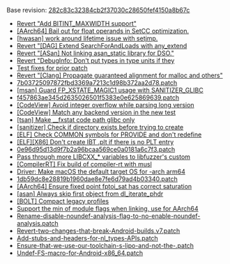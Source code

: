 Base revision: [282c83c32384cb2f37030c28650fef4150a8b67c](https://github.com/llvm/llvm-project/commits/282c83c32384cb2f37030c28650fef4150a8b67c)

- [Revert "Add BITINT_MAXWIDTH support"](https://android.googlesource.com/toolchain/llvm_android/+/a749dcdc2e447a652ffd25b3a299c67b36423ace/patches/cherry/fad7e491a0770ac4336934030ac67d77e7af5520.patch)
- [[AArch64] Bail out for float operands in SetCC optimization.](https://android.googlesource.com/toolchain/llvm_android/+/a749dcdc2e447a652ffd25b3a299c67b36423ace/patches/cherry/23091f7d504afde4bba3fc885718a1633746e063.patch)
- [[hwasan] work around lifetime issue with setjmp.](https://android.googlesource.com/toolchain/llvm_android/+/a749dcdc2e447a652ffd25b3a299c67b36423ace/patches/cherry/aefb2e134dd715c2c48a7b826d2d56db51ce63ac.patch)
- [Revert "[DAG] Extend SearchForAndLoads with any_extend](https://android.googlesource.com/toolchain/llvm_android/+/a749dcdc2e447a652ffd25b3a299c67b36423ace/patches/cherry/c89cfbd4ddfa4e01fea1eb87aba9cdcd0e31d3a8.patch)
- [Revert "[ASan] Not linking asan_static library for DSO."](https://android.googlesource.com/toolchain/llvm_android/+/a749dcdc2e447a652ffd25b3a299c67b36423ace/patches/cherry/d7dd7ad827a0a78314f3c9b55f4778a6059840f3.patch)
- [Revert "DebugInfo: Don't put types in type units if they](https://android.googlesource.com/toolchain/llvm_android/+/a749dcdc2e447a652ffd25b3a299c67b36423ace/patches/cherry/f69f23396d32c95dacf3765bc63af02b23ccff3e.patch)
- [Test fixes for prior patch](https://android.googlesource.com/toolchain/llvm_android/+/a749dcdc2e447a652ffd25b3a299c67b36423ace/patches/cherry/b6e048c6e516df5abc4be323349b5f7d15c08ede.patch)
- [Revert "[Clang] Propagate guaranteed alignment for malloc and others"](https://android.googlesource.com/toolchain/llvm_android/+/a749dcdc2e447a652ffd25b3a299c67b36423ace/patches/cherry/9545976ff160e19805a84a06a7e59d446f9994d9_v1.patch)
- [7b03725097872fbd3369a7213c1d98b372aa2d78.patch](https://android.googlesource.com/toolchain/llvm_android/+/a749dcdc2e447a652ffd25b3a299c67b36423ace/patches/cherry/7b03725097872fbd3369a7213c1d98b372aa2d78.patch)
- [[msan] Guard FP_XSTATE_MAGIC1 usage with SANITIZER_GLIBC](https://android.googlesource.com/toolchain/llvm_android/+/a749dcdc2e447a652ffd25b3a299c67b36423ace/patches/cherry/9d1857f69f4ef00d9fd1b21660c20e00b993d06f.patch)
- [f457863ae345d2635026501f5383e0e625869639.patch](https://android.googlesource.com/toolchain/llvm_android/+/a749dcdc2e447a652ffd25b3a299c67b36423ace/patches/cherry/f457863ae345d2635026501f5383e0e625869639.patch)
- [[CodeView] Avoid integer overflow while parsing long version](https://android.googlesource.com/toolchain/llvm_android/+/a749dcdc2e447a652ffd25b3a299c67b36423ace/patches/cherry/64037afe014e241e1c642952a703b6031d17d5a5.patch)
- [[CodeView] Match any backend version in the new test](https://android.googlesource.com/toolchain/llvm_android/+/a749dcdc2e447a652ffd25b3a299c67b36423ace/patches/cherry/82241148917b5beac5a6c6f47ab73b77eecc4a54.patch)
- [[tsan] Make __fxstat code path glibc only](https://android.googlesource.com/toolchain/llvm_android/+/a749dcdc2e447a652ffd25b3a299c67b36423ace/patches/cherry/da2a16f702efe3307d407d5c6db6c8c18ef6bd9b.patch)
- [[sanitizer] Check if directory exists before trying to create](https://android.googlesource.com/toolchain/llvm_android/+/a749dcdc2e447a652ffd25b3a299c67b36423ace/patches/cherry/634da7a1c61ee8c173e90a841eb1f4ea03caa20b.patch)
- [[ELF] Check COMMON symbols for PROVIDE and don't redefine](https://android.googlesource.com/toolchain/llvm_android/+/a749dcdc2e447a652ffd25b3a299c67b36423ace/patches/cherry/fc0aa8424ca98da29a9c7aa15b4427d47504ba87.patch)
- [[ELF][X86] Don't create IBT .plt if there is no PLT entry](https://android.googlesource.com/toolchain/llvm_android/+/a749dcdc2e447a652ffd25b3a299c67b36423ace/patches/cherry/9d7001eba9c4cb311e03cd8cdc231f9e579f2d0f.patch)
- [0e96d95d13d9f7b2a96bcaa569ce0a0181a6c7f3.patch](https://android.googlesource.com/toolchain/llvm_android/+/a749dcdc2e447a652ffd25b3a299c67b36423ace/patches/cherry/0e96d95d13d9f7b2a96bcaa569ce0a0181a6c7f3.patch)
- [Pass through more LIBCXX_* variables  to libfuzzer's custom](https://android.googlesource.com/toolchain/llvm_android/+/a749dcdc2e447a652ffd25b3a299c67b36423ace/patches/cherry/bcc65fb491ca6e83e1ea300f4462a2f56d0b5937.patch)
- [[CompilerRT] Fix build of compiler-rt with musl](https://android.googlesource.com/toolchain/llvm_android/+/a749dcdc2e447a652ffd25b3a299c67b36423ace/patches/cherry/e75f1d3c07edaa223ac1a945af534eaec0c7aa66.patch)
- [Driver: Make macOS the default target OS for -arch arm64](https://android.googlesource.com/toolchain/llvm_android/+/a749dcdc2e447a652ffd25b3a299c67b36423ace/patches/cherry/37e7cf7f1c6920d33a4a5dd3f0a415a61dd24731.patch)
- [1db59dc8e28819b1960dae8e7fe6d79ad4b03340.patch](https://android.googlesource.com/toolchain/llvm_android/+/a749dcdc2e447a652ffd25b3a299c67b36423ace/patches/cherry/1db59dc8e28819b1960dae8e7fe6d79ad4b03340.patch)
- [[AArch64] Ensure fixed point fptoi_sat has correct saturation](https://android.googlesource.com/toolchain/llvm_android/+/a749dcdc2e447a652ffd25b3a299c67b36423ace/patches/cherry/60f57b36587c99175cb380406e2502a592a0c400.patch)
- [[asan] Always skip first object from dl_iterate_phdr](https://android.googlesource.com/toolchain/llvm_android/+/a749dcdc2e447a652ffd25b3a299c67b36423ace/patches/cherry/795b07f5498c7e5783237418f34d7ea69e801f87.patch)
- [[BOLT] Compact legacy profiles](https://android.googlesource.com/toolchain/llvm_android/+/a749dcdc2e447a652ffd25b3a299c67b36423ace/patches/cherry/7d7771f34d14e0108adf02a6fd0b33943afae3da.patch)
- [Support the min of module flags when linking, use for AArch64](https://android.googlesource.com/toolchain/llvm_android/+/a749dcdc2e447a652ffd25b3a299c67b36423ace/patches/cherry/b0343a38a5910e980bb031e4014655d77cd0c162.patch)
- [Rename-disable-noundef-analysis-flag-to-no-enable-noundef-analysis.patch](https://android.googlesource.com/toolchain/llvm_android/+/a749dcdc2e447a652ffd25b3a299c67b36423ace/patches/Rename-disable-noundef-analysis-flag-to-no-enable-noundef-analysis.patch)
- [Revert-two-changes-that-break-Android-builds.v7.patch](https://android.googlesource.com/toolchain/llvm_android/+/a749dcdc2e447a652ffd25b3a299c67b36423ace/patches/Revert-two-changes-that-break-Android-builds.v7.patch)
- [Add-stubs-and-headers-for-nl_types-APIs.patch](https://android.googlesource.com/toolchain/llvm_android/+/a749dcdc2e447a652ffd25b3a299c67b36423ace/patches/Add-stubs-and-headers-for-nl_types-APIs.patch)
- [Ensure-that-we-use-our-toolchain-s-lipo-and-not-the-.patch](https://android.googlesource.com/toolchain/llvm_android/+/a749dcdc2e447a652ffd25b3a299c67b36423ace/patches/Ensure-that-we-use-our-toolchain-s-lipo-and-not-the-.patch)
- [Undef-FS-macro-for-Android-x86_64.patch](https://android.googlesource.com/toolchain/llvm_android/+/a749dcdc2e447a652ffd25b3a299c67b36423ace/patches/Undef-FS-macro-for-Android-x86_64.patch)